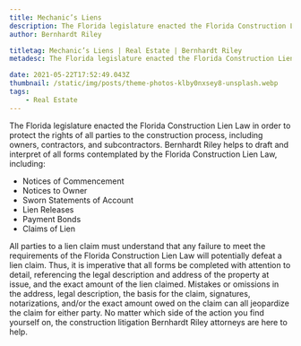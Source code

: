 ```yaml
---
title: Mechanic’s Liens
description: The Florida legislature enacted the Florida Construction Lien Law in order to protect the rights of all parties to the construction process...
author: Bernhardt Riley

titletag: Mechanic’s Liens | Real Estate | Bernhardt Riley
metadesc: The Florida legislature enacted the Florida Construction Lien Law in order to protect the rights of all parties to the construction process...

date: 2021-05-22T17:52:49.043Z
thumbnail: /static/img/posts/theme-photos-klby0nxsey8-unsplash.webp
tags:
    - Real Estate
---
```


The Florida legislature enacted the Florida Construction Lien Law in order to protect the rights of all parties to the construction process, including owners, contractors, and subcontractors.
Bernhardt Riley helps to draft and interpret of all forms contemplated by the Florida Construction Lien Law, including:

-   Notices of Commencement
-   Notices to Owner
-   Sworn Statements of Account
-   Lien Releases
-   Payment Bonds
-   Claims of Lien

All parties to a lien claim must understand that any failure to meet the requirements of the Florida Construction Lien Law will potentially defeat a lien claim. Thus, it is imperative that all forms
be completed with attention to detail, referencing the legal description and address of the property at issue, and the exact amount of the lien claimed. Mistakes or omissions in the address, legal
description, the basis for the claim, signatures, notarizations, and/or the exact amount owed on the claim can all jeopardize the claim for either party. No matter which side of the action you find
yourself on, the construction litigation Bernhardt Riley attorneys are here to help.
